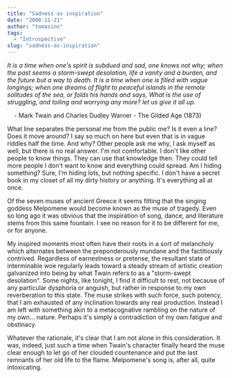 ```yaml
---
title: "Sadness as inspiration"
date: "2008-11-21"
author: "tomasino"
tags:
  - "Introspective"
slug: "sadness-as-inspiration"
---
```


<span style="font-style: italic;">It is a time when one's spirit is
subdued and sad, one knows not why; when the past seems a storm-swept
desolation, life a vanity and a burden, and the future but a way to
death. It is a time when one is filled with vague longings; when one
dreams of flight to peaceful islands in the remote solitudes of the sea,
or folds his hands and says, What is the use of struggling, and toiling
and worrying any more? let us give it all up.</span>

    - Mark Twain and Charles Dudley Warner - The Gilded Age (1873)

What line separates the personal me from the public me? Is it even a
line? Does it move around? I say so much on here but even that is in
vague riddles half the time. And why? Other people ask me why, I ask
myself as well, but there is no real answer. I'm not comfortable. I
don't like other people to know things. They can use that knowledge
then. They could tell more people I don't want to know and everything
could spread. Am I hiding something? Sure, I'm hiding lots, but nothing
specific. I don't have a secret book in my closet of all my dirty
history or anything. It's everything all at once.

Of the seven muses of ancient Greece it seems fitting that the singing
goddess Melpomene would become known as the muse of tragedy. Even so
long ago it was obvious that the inspiration of song, dance, and
literature stems from this same fountain. I see no reason for it to be
different for me, or for anyone.

My inspired moments most often have their roots in a sort of melancholy
which alternates between the preponderously mundane and the factitiously
contrived. Regardless of earnestness or pretense, the resultant state of
interminable woe regularly leads toward a steady stream of artistic
creation galvanized into being by what Twain refers to as a "storm-swept
desolation". Some nights, like tonight, I find it difficult to rest, not
because of any particular dysphoria or anguish, but rather in response
to my own reverberation to this state. The muse strikes with such force,
such potency, that I am exhausted of any inclination towards any real
production. Instead I am left with something akin to a metacognative
rambling on the nature of my own... nature. Perhaps it's simply a
contradiction of my own fatigue and obstinacy.

Whatever the rationale, it's clear that I am not alone in this
consideration. It was, indeed, just such a time when Twain's character
finally heard the muse clear enough to let go of her clouded countenance
and put the last remnants of her old life to the flame. Melpomene's song
is, after all, quite intoxicating.
